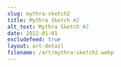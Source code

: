 ```yaml
---
slug: mythra-sketch2
title: Mythra Sketch #2
alt_text: Mythra Sketch #2
date: 2022-01-01
excludefeed: true
layout: art-detail
filename: /art/mythra-sketch2.webp
---
```

